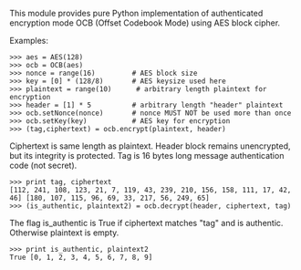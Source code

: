 This module provides pure Python implementation of
authenticated encryption mode OCB (Offset Codebook Mode)
using AES block cipher.

Examples:

	>>> aes = AES(128)
	>>> ocb = OCB(aes)
	>>> nonce = range(16)         # AES block size
	>>> key = [0] * (128/8)       # AES keysize used here
	>>> plaintext = range(10)      # arbitrary length plaintext for encryption
	>>> header = [1] * 5          # arbitrary length "header" plaintext
	>>> ocb.setNonce(nonce)       # nonce MUST NOT be used more than once
	>>> ocb.setKey(key)           # AES key for encryption
	>>> (tag,ciphertext) = ocb.encrypt(plaintext, header)

Ciphertext is same length as plaintext. Header block remains unencrypted,
but its integrity is protected. Tag is 16 bytes long message authentication 
code (not secret).
 
	>>> print tag, ciphertext
	[112, 241, 108, 123, 21, 7, 119, 43, 239, 210, 156, 158, 111, 17, 42, 46] [180, 107, 115, 96, 69, 33, 217, 56, 249, 65]
	>>> (is_authentic, plaintext2) = ocb.decrypt(header, ciphertext, tag)
	 
The flag is_authentic is True if ciphertext matches "tag" and is authentic.
Otherwise plaintext is empty.
 
	>>> print is_authentic, plaintext2
	True [0, 1, 2, 3, 4, 5, 6, 7, 8, 9]